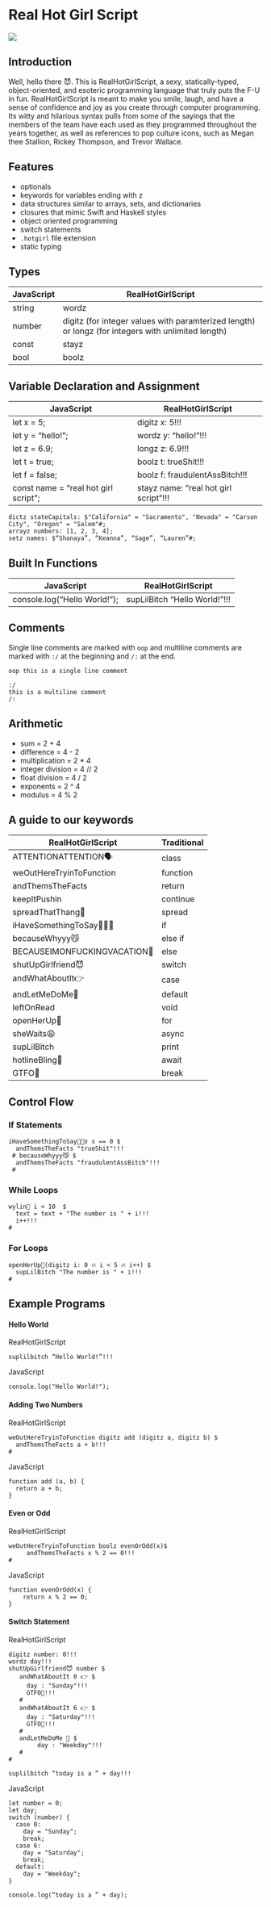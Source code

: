 # Real Hot Girl Script
![](REALHOTGIRLSCRIPT.PNG)

## Introduction
Well, hello there 😈. This is RealHotGirlScript, a sexy, statically-typed, object-oriented, and esoteric programming language that truly puts the F-U in fun. RealHotGirlScript is meant to make you smile, laugh, and have a sense of confidence and joy as you create through computer programming. Its witty and hilarious syntax pulls from some of the sayings that the members of the team have each used as they programmed throughout the years together, as well as references to pop culture icons, such as Megan thee Stallion, Rickey Thompson, and Trevor Wallace.

## Features
- optionals
- keywords for variables ending with z
- data structures similar to arrays, sets, and dictionaries
- closures that mimic Swift and Haskell styles
- object oriented programming
- switch statements
- ```.hotgirl``` file extension
- static typing

## Types
| JavaScript  | RealHotGirlScript |
| --- |---|
| string      | wordz |
| number     | digitz (for integer values with paramterized length) or longz (for integers with unlimited length) |   
| const | stayz     |
| bool | boolz      |

## Variable Declaration and Assignment
| JavaScript  | RealHotGirlScript |
| --- |---|
| let x = 5;      | digitz x: 5!!! |
| let y = “hello!”;     | wordz y: “hello!”!!! |   
| let z = 6.9; | longz z: 6.9!!!     |
| let t = true; | boolz t: trueShit!!!     |
| let f = false; | boolz f: fraudulentAssBitch!!!     |
| const name = “real hot girl script”; | stayz name: “real hot girl script”!!!      |

```
dictz stateCapitals: $"California" = "Sacramento", "Nevada" = "Carson City", "Oregon" = "Salem"#;
arrayz numbers: [1, 2, 3, 4];
setz names: $“Shanaya”, “Keanna”, “Sage”, “Lauren”#;
```

## Built In Functions
| JavaScript  | RealHotGirlScript |
| --- |---|
| console.log(“Hello World!”);  |  supLilBitch “Hello World!”!!!|

## Comments
Single line comments are marked with ```oop``` and multiline comments are marked with ```:/``` at the beginning and ```/:``` at the end.
```
oop this is a single line comment

:/
this is a multiline comment
/:
```
## Arithmetic
- sum = 2 + 4
- difference = 4 - 2
- multiplication = 2 * 4
- integer division = 4 // 2
- float division = 4 / 2
- exponents = 2 ^ 4
- modulus = 4 % 2


## A guide to our keywords
| RealHotGirlScript  | Traditional |
| --- |---|
| ATTENTIONATTENTION🗣  |  class |
| weOutHereTryinToFunction |  function |
| andThemsTheFacts |  return |
| keepItPushin |  continue |
| spreadThatThang🍯 |  spread |
| iHaveSomethingToSay🙅🏾‍♀️ |  if |
| becauseWhyyy😼 |  else if |
| BECAUSEIMONFUCKINGVACATION👅 |  else |
| shutUpGirlfriend😈 |  switch |
| andWhatAboutIt👉 |  case |
| andLetMeDoMe🤑 |  default |
| leftOnRead |  void |
| openHerUp🍑 |  for |
| sheWaits😩 |  async |
| supLilBitch |  print |
| hotlineBling💎 |  await |
| GTFO💩 |  break |

## Control Flow
### If Statements
```
iHaveSomethingToSay🙅🏾‍♀️ x == 0 $
  andThemsTheFacts "trueShit"!!!
 # becauseWhyyy😼 $
  andThemsTheFacts "fraudulentAssBitch"!!!
 #
```
### While Loops
```
wylin🤪 i < 10  $
  text = text + "The number is " + i!!!
  i++!!!
#
```
### For Loops
```
openHerUp🍑(digitz i: 0 🔥 i < 5 🔥 i++) $
  supLilBitch "The number is " + i!!!
#
```

## Example Programs

#### Hello World
RealHotGirlScript
```
suplilbitch “Hello World!”!!!
```
JavaScript
```
console.log("Hello World!");
```
#### Adding Two Numbers
RealHotGirlScript
```
weOutHereTryinToFunction digitz add (digitz a, digitz b) $
  andThemsTheFacts a + b!!!
#
```
JavaScript
```
function add (a, b) {
  return a + b;
}
```
#### Even or Odd
RealHotGirlScript
```
weOutHereTryinToFunction boolz evenOrOdd(x)$
     andThemsTheFacts x % 2 == 0!!!
#
```
JavaScript
```
function evenOrOdd(x) {
    return x % 2 == 0;
}
```
#### Switch Statement
RealHotGirlScript
```
digitz number: 0!!!
wordz day!!!
shutUpGirlfriend😈 number $
   andWhatAboutIt 0 👉 $
     day : "Sunday"!!!
     GTFO💩!!!
   #
   andWhatAboutIt 6 👉 $
     day : "Saturday"!!!
     GTFO💩!!!
   #
   andLetMeDoMe 🤑 $
    	day : "Weekday"!!!
   #
#

suplilbitch “today is a ” + day!!!
```
JavaScript
```
let number = 0;
let day;
switch (number) {
  case 0:
    day = "Sunday";
    break;
  case 6:
    day = "Saturday";
    break;
  default:
    day = "Weekday";
}

console.log(“today is a ” + day);
```
